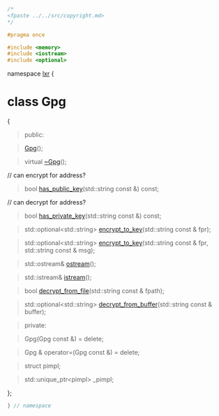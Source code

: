 ```cpp

/*
<fpaste ../../src/copyright.md>
*/

#pragma once

#include <memory>
#include <iostream>
#include <optional>

````

namespace [lxr](namespace.list) {


# class Gpg

{

>public:

>[Gpg](gpg_ctor.cpp.md)();

>virtual [~Gpg](gpg_ctor.cpp.md)();

// can encrypt for address?

>bool [has_public_key](gpg_functions.cpp.md)(std::string const &) const;

// can decrypt for address?

>bool [has_private_key](gpg_functions.cpp.md)(std::string const &) const;

>std::optional&lt;std::string&gt; [encrypt_to_key](gpg_functions.cpp.md)(std::string const & fpr);

>std::optional&lt;std::string&gt; [encrypt_to_key](gpg_functions.cpp.md)(std::string const & fpr, std::string const & msg);

>std::ostream&amp; [ostream](gpg_functions.cpp.md)();

>std::istream&amp; [istream](gpg_functions.cpp.md)();

>bool [decrypt_from_file](gpg_functions.cpp.md)(std::string const & fpath);

>std::optional&lt;std::string&gt; [decrypt_from_buffer](gpg_functions.cpp.md)(std::string const & buffer);

>private:

>Gpg(Gpg const &) = delete;

>Gpg & operator=(Gpg const &) = delete;

>struct pimpl;

>std::unique_ptr&lt;pimpl&gt; _pimpl;

};

```cpp
} // namespace
```
